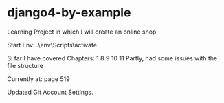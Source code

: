# django4-by-example
Learning Project in which I will create an online shop

Start Env:
.\env\Scripts\activate

Si far I have covered Chapters:
1
8
9
10
11 Partly, had some issues with the file structure

Currently at: page 519

Updated Git Account Settings.